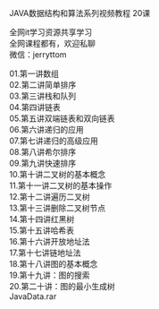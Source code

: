 JAVA数据结构和算法系列视频教程 20课

全网it学习资源共享学习<br>全网课程都有，欢迎私聊<br>微信：jerryttom<br>

01.第一讲数组<br> 02.第二讲简单排序<br> 03.第三讲栈和队列<br> 04.第四讲链表<br> 05.第五讲双端链表和双向链表<br> 06.第六讲递归的应用<br> 07.第七讲递归的高级应用<br> 08.第八讲希尔排序<br> 09.第九讲快速排序<br> 10.第十讲二叉树的基本概念<br> 11.第十一讲二叉树的基本操作<br> 12.第十二讲遍历二叉树<br> 13.第十三讲删除二叉树节点<br> 14.第十四讲红黑树<br> 15.第十五讲哈希表<br> 16.第十六讲开放地址法<br> 17.第十七讲链地址法<br> 18.第十八讲图的基本概念<br> 19.第十九讲：图的搜索<br> 20.第二十讲：图的最小生成树<br> JavaData.rar